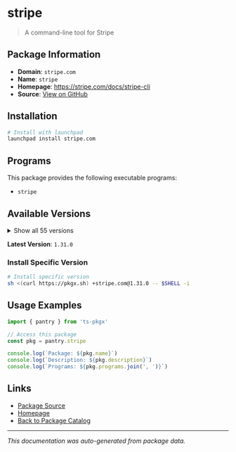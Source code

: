 # stripe

> A command-line tool for Stripe

## Package Information

- **Domain**: `stripe.com`
- **Name**: `stripe`
- **Homepage**: https://stripe.com/docs/stripe-cli
- **Source**: [View on GitHub](https://github.com/pkgxdev/pantry/tree/main/projects/stripe.com/package.yml)

## Installation

```bash
# Install with launchpad
launchpad install stripe.com
```

## Programs

This package provides the following executable programs:

- `stripe`

## Available Versions

<details>
<summary>Show all 55 versions</summary>

- `1.31.0`, `1.30.0`, `1.29.0`, `1.28.0`, `1.27.0`
- `1.26.1`, `1.26.0`, `1.25.1`, `1.25.0`, `1.24.0`
- `1.23.10`, `1.23.9`, `1.23.8`, `1.23.7`, `1.23.6`
- `1.23.5`, `1.23.4`, `1.23.3`, `1.23.2`, `1.23.1`
- `1.23.0`, `1.22.0`, `1.21.11`, `1.21.10`, `1.21.9`
- `1.21.8`, `1.21.7`, `1.21.6`, `1.21.5`, `1.21.3`
- `1.21.2`, `1.21.1`, `1.21.0`, `1.20.0`, `1.19.5`
- `1.19.4`, `1.19.3`, `1.19.2`, `1.19.1`, `1.19.0`
- `1.18.0`, `1.17.2`, `1.17.1`, `1.17.0`, `1.16.0`
- `1.15.0`, `1.14.7`, `1.14.6`, `1.14.5`, `1.14.4`
- `1.14.3`, `1.14.2`, `1.14.1`, `1.14.0`, `1.13.12`

</details>

**Latest Version**: `1.31.0`

### Install Specific Version

```bash
# Install specific version
sh <(curl https://pkgx.sh) +stripe.com@1.31.0 -- $SHELL -i
```

## Usage Examples

```typescript
import { pantry } from 'ts-pkgx'

// Access this package
const pkg = pantry.stripe

console.log(`Package: ${pkg.name}`)
console.log(`Description: ${pkg.description}`)
console.log(`Programs: ${pkg.programs.join(', ')}`)
```

## Links

- [Package Source](https://github.com/pkgxdev/pantry/tree/main/projects/stripe.com/package.yml)
- [Homepage](https://stripe.com/docs/stripe-cli)
- [Back to Package Catalog](../../package-catalog.md)

---

*This documentation was auto-generated from package data.*

